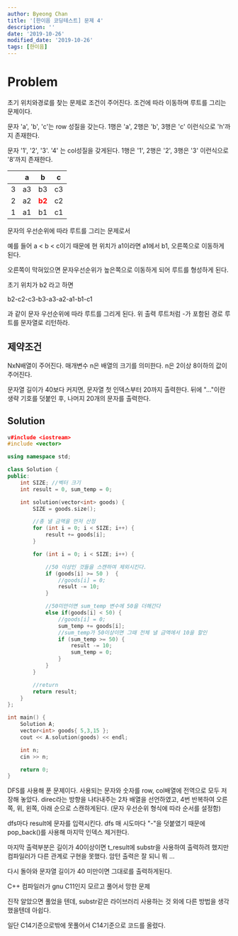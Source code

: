 ```yaml
---
author: Byeong Chan
title: '[한이음 코딩테스트] 문제 4'
description: ''
date: '2019-10-26'
modified_date: '2019-10-26'
tags: [한이음]
---
```


# Problem

초기 위치와경로를 찾는 문제로 조건이 주어진다. 조건에 따라 이동하며 루트를 그리는 문제이다.

문자 'a', 'b', 'c'는 row 성질을 갖는다. 1행은 'a', 2행은 'b', 3행은 'c' 이런식으로 'h'까지 존재한다.

문자 '1', '2', '3'. '4' 는 col성질을 갖게된다. 1행은 '1', 2행은 '2', 3행은 '3' 이런식으로 '8'까지 존재한다.

|     |  a  |                   b                   |  c  |
| :-: | :-: | :-----------------------------------: | :-: |
|  3  | a3  |                  b3                   | c3  |
|  2  | a2  | **<span style="color:red">b2</span>** | c2  |
|  1  | a1  |                  b1                   | c1  |

문자의 우선순위에 따라 루트를 그리는 문제로서

예를 들어 a < b < c이기 때문에 현 위치가 a1이라면 a1에서 b1, 오른쪽으로 이동하게 된다.

오른쪽이 막혀있으면 문자우선순위가 높은쪽으로 이동하게 되어 루트를 형성하게 된다.

초기 위치가 b2 라고 하면

b2-c2-c3-b3-a3-a2-a1-b1-c1

과 같이 문자 우선순위에 따라 루트를 그리게 된다.
위 출력 루트처럼 -가 포함된 경로 루트를 문자열로 리턴하라.

## 제약조건

NxN배열이 주어진다. 매개변수 n은 배열의 크기를 의미한다. n은 2이상 8이하의 값이 주어진다.

문자열 길이가 40보다 커지면, 문자열 첫 인덱스부터 20까지 출력한다.
뒤에 "..."이란 생략 기호를 덧붙인 후, 나머지 20개의 문자를 출력한다.

## Solution

```cpp
v#include <iostream>
#include <vector>

using namespace std;

class Solution {
public:
	int SIZE; //벡터 크기
	int result = 0, sum_temp = 0;

	int solution(vector<int> goods) {
		SIZE = goods.size();

		//총 낼 금액을 먼저 산정
		for (int i = 0; i < SIZE; i++) {
			result += goods[i];
		}

		for (int i = 0; i < SIZE; i++) {

			//50 이상인 것들을 스캔하여 제외시킨다.
			if (goods[i] >= 50 )  {
				//goods[i] = 0;
				result -= 10;
			}

			//50미만이면 sum_temp 변수에 50을 더해간다
			else if(goods[i] < 50) {
				//goods[i] = 0;
				sum_temp += goods[i];
				//sum_temp가 50이상이면 그때 전체 낼 금액에서 10을 할인
				if (sum_temp >= 50) {
					result -= 10;
					sum_temp = 0;
				}
			}
		}

		//return
		return result;
	}
};

int main() {
	Solution A;
	vector<int> goods{ 5,3,15 };
	cout << A.solution(goods) << endl;

	int n;
	cin >> n;

	return 0;
}
```

DFS를 사용해 푼 문제이다. 사용되는 문자와 숫자를 row, col배열에 전역으로 모두 저장해 놓았다. direc라는 방향을 나타내주는 2차 배열을 선언하였고,
4번 반복하여 오른쪽, 위, 왼쪽, 아래 순으로 스캔하게된다.
(문자 우선순위 형식에 따라 순서를 설정함)

dfs마다 result에 문자를 입력시킨다.
dfs 매 시도마다 "-"을 덧붙였기 때문에 pop_back()를 사용해 마지막 인덱스 제거한다.

마지막 출력부분은 길이가 40이상이면 t_result에 substr을 사용하여 출력하려 했지만 컴파일러가 다른 관계로 구현을 못했다. 암턴 출력은 잘 되니 뭐 ...

다시 돌아와 문자열 길이가 40 미만이면 그대로를 출력하게된다.

C++ 컴파일러가 gnu C11인지 모르고 풀어서 망한 문제

진작 알았으면 풀었을 텐데, substr같은 라이브러리 사용하는 것 외에 다른 방법을 생각했을텐데 아쉽다.

일단 C14기준으로밖에 못풀어서 C14기준으로 코드를 올렸다.
